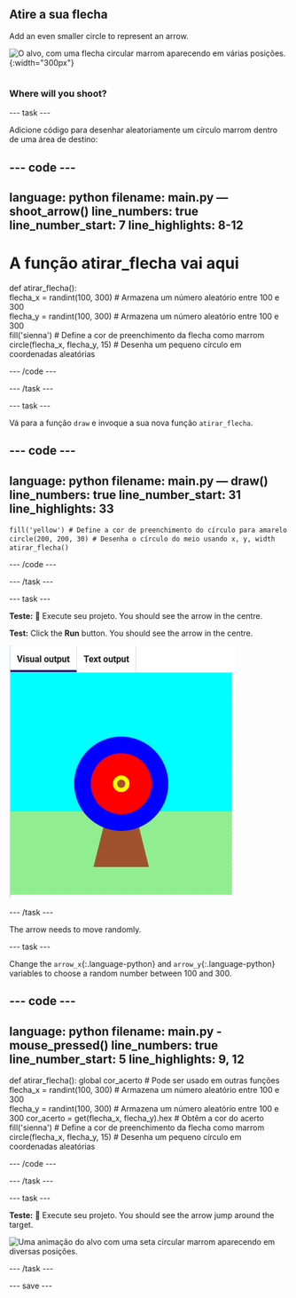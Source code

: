 ## Atire a sua flecha

<div style="display: flex; flex-wrap: wrap">
<div style="flex-basis: 200px; flex-grow: 1; margin-right: 15px;">
Add an even smaller circle to represent an arrow.
</div>
<div>

![O alvo, com uma flecha circular marrom aparecendo em várias posições.](images/fire_arrow.gif){:width="300px"}

</div>
</div>

### Where will you shoot?

--- task ---

Adicione código para desenhar aleatoriamente um círculo marrom dentro de uma área de destino:

--- code ---
---
language: python filename: main.py — shoot_arrow() line_numbers: true line_number_start: 7
line_highlights: 8-12
---
# A função atirar_flecha vai aqui
def atirar_flecha():   
flecha_x = randint(100, 300) # Armazena um número aleatório entre 100 e 300    
flecha_y = randint(100, 300) # Armazena um número aleatório entre 100 e 300    
fill('sienna') # Define a cor de preenchimento da flecha como marrom   
circle(flecha_x, flecha_y, 15) # Desenha um pequeno círculo em coordenadas aleatórias

--- /code ---

--- /task ---

--- task ---

Vá para a função `draw` e invoque a sua nova função `atirar_flecha`.

--- code ---
---
language: python filename: main.py — draw() line_numbers: true line_number_start: 31
line_highlights: 33
---

    fill('yellow') # Define a cor de preenchimento do círculo para amarelo      
    circle(200, 200, 30) # Desenha o círculo do meio usando x, y, width
    atirar_flecha()

--- /code ---

--- /task ---

--- task ---

**Teste:** 🔄 Execute seu projeto. You should see the arrow in the centre.


**Test:** Click the **Run** button. You should see the arrow in the centre.

![a brown arrow circle in the centre of the target](images/arrow-centre.png)


--- /task ---

The arrow needs to move randomly.


--- task ---

Change the `arrow_x`{:.language-python} and `arrow_y`{:.language-python} variables to choose a random number between 100 and 300.

--- code ---
---
language: python filename: main.py - mouse_pressed() line_numbers: true line_number_start: 5
line_highlights: 9, 12
---
def atirar_flecha(): global cor_acerto # Pode ser usado em outras funções  
flecha_x = randint(100, 300) # Armazena um número aleatório entre 100 e 300    
flecha_y = randint(100, 300) # Armazena um número aleatório entre 100 e 300 cor_acerto = get(flecha_x, flecha_y).hex # Obtêm a cor do acerto     
fill('sienna') # Define a cor de preenchimento da flecha como marrom   
circle(flecha_x, flecha_y, 15) # Desenha um pequeno círculo em coordenadas aleatórias

--- /code ---

--- /task ---


--- task ---


**Teste:** 🔄 Execute seu projeto. You should see the arrow jump around the target.

![Uma animação do alvo com uma seta circular marrom aparecendo em diversas posições.](images/fire_arrow.gif)

--- /task ---

--- save ---
